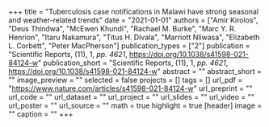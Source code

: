 +++
title = "Tuberculosis case notifications in Malawi have strong seasonal and weather-related trends"
date = "2021-01-01"
authors = ["Amir Kirolos", "Deus Thindwa", "McEwen Khundi", "Rachael M. Burke", "Marc Y. R. Henrion", "Itaru Nakamura", "Titus H. Divala", "Marriott Nliwasa", "Elizabeth L. Corbett", "Peter MacPherson"]
publication_types = ["2"]
publication = "Scientific Reports, (11), 1, _pp. 4621_, https://doi.org/10.1038/s41598-021-84124-w"
publication_short = "Scientific Reports, (11), 1, _pp. 4621_, https://doi.org/10.1038/s41598-021-84124-w"
abstract = ""
abstract_short = ""
image_preview = ""
selected = false
projects = []
tags = []
url_pdf = "https://www.nature.com/articles/s41598-021-84124-w"
url_preprint = ""
url_code = ""
url_dataset = ""
url_project = ""
url_slides = ""
url_video = ""
url_poster = ""
url_source = ""
math = true
highlight = true
[header]
image = ""
caption = ""
+++
